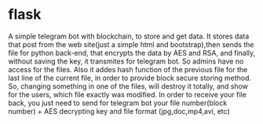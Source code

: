 # flask
 A simple telegram bot with blockchain, to store and get data. It stores data that post from the web site(just a simple html and bootstrap),then sends the file for python back-end, that encrypts the data by AES and RSA, and finally, without saving the key, it transmites for telegram bot. So admins have no access for the files. Also it addes hash function of the previous file for the last line of the current file, in order to provide block secure storing method. So, changing something in one of the files, will destroy it totally, and show for the users, which file exactly was modified. In order to receive your file back, you just need to send for telegram bot your file number(block number) + AES decrypting key and file format (jpg,doc,mp4,avi, etc)
